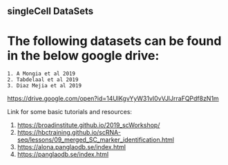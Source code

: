 ## singleCell DataSets
# The following datasets can be found in the below google drive:
```
1. A Mongia et al 2019
2. Tabdelaal et al 2019
3. Diaz Mejia et al 2019
```

https://drive.google.com/open?id=14UlKgvYyW31vI0vVJlJrraFQPdf8zN1m

Link for some basic tutorials and resources: 
1. https://broadinstitute.github.io/2019_scWorkshop/
2. https://hbctraining.github.io/scRNA-seq/lessons/09_merged_SC_marker_identification.html
3. https://alona.panglaodb.se/index.html
4. https://panglaodb.se/index.html
